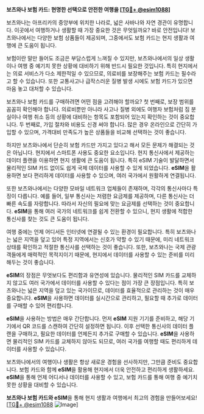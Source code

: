**보츠와나 보험 카드: 현명한 선택으로 안전한 여행을 [[TG💪+ @esim1088](https://t.me/s/esim1088)]**

보츠와나는 아프리카의 중앙부에 위치한 나라로, 넓은 사바나와 자연 경관이 유명합니다. 이곳에서 여행하거나 생활할 때 가장 중요한 것은 무엇일까요? 바로 안전입니다! 보츠와나에서는 다양한 보험 상품들이 제공되며, 그중에서도 보험 카드는 현지 생활과 여행에 큰 도움이 됩니다.

보험이란 말만 들어도 조금은 부담스럽게 느껴질 수 있지만, 보츠와나에서의 일상 생활이나 여행 중 예기치 못한 상황에 대비하기 위해 반드시 필요한 것입니다. 특히 현지에서는 의료 서비스가 다소 제한적일 수 있으므로, 의료비를 보장해주는 보험 카드는 필수라고 할 수 있습니다. 또한 교통사고나 급작스러운 질병 발생 시에도 보험 카드가 있으면 마음 놓고 대처할 수 있습니다.

보츠와나 보험 카드를 구매하려면 어떤 점을 고려해야 할까요? 첫 번째로, 보장 범위를 꼼꼼히 확인해야 합니다. 의료비뿐만 아니라 사고나 질병 외에도 여행자 보험처럼 짐 분실이나 여행 취소 등의 상황에 대비하는 항목도 포함되어 있는지 확인하는 것이 중요합니다. 두 번째로, 가입 절차와 비용도 신경 써야 합니다. 많은 경우 온라인으로 간단히 가입할 수 있으며, 가격대비 만족도가 높은 상품들을 비교해 선택하는 것이 좋습니다.

하지만 보츠와나에서 단순히 보험 카드만 가지고 있다고 해서 모든 문제가 해결되는 것은 아닙니다. 현지에서 스마트폰 사용도 중요한 요소입니다. 현지 통신사에서 제공하는 데이터 플랜을 이용하면 현지 생활에 큰 도움이 됩니다. 특히 eSIM 기술이 발달하면서 물리적인 SIM 카드 없이도 쉽게 국제 데이터를 사용할 수 있게 되었습니다. **eSIM**을 활용하면 보다 편리하게 데이터를 사용할 수 있으며, 여러 국가에서 원활하게 연결됩니다.

또한 보츠와나에서는 다양한 모바일 네트워크 업체들이 존재하며, 각각의 통신사마다 특징이 다릅니다. 예를 들어, 일부 통신사는 저렴한 요금제를 제공하며, 다른 통신사는 더 빠른 속도를 자랑합니다. 따라서 자신의 필요에 맞는 요금제를 선택하는 것이 중요합니다. **eSIM**을 통해 여러 국가의 네트워크를 쉽게 전환할 수 있으니, 현지 생활에 적합한 통신사를 찾는 것도 큰 도움이 됩니다.

여행 중에는 언제 어디서든 인터넷에 연결될 수 있는 환경이 필요합니다. 특히 보츠와나는 넓은 지역을 덮고 있어 특정 지역에서는 신호가 약할 수 있기 때문에, 미리 네트워크 상태를 확인하고 적절한 통신사를 선택하는 것이 좋습니다. 또한, 보츠와나는 국제 관광객들에게 매력적인 목적지이기 때문에, 현지에서 데이터를 사용할 수 있는 준비를 미리 해두는 것이 좋습니다.

**eSIM**의 장점은 무엇보다도 편리함과 유연성에 있습니다. 물리적인 SIM 카드를 교체하지 않고도 여러 국가에서 데이터를 사용할 수 있다는 점이 가장 큰 장점입니다. 특히 보츠와나는 넓은 지역을 덮고 있는 국가이므로, 데이터를 효율적으로 관리하는 것이 매우 중요합니다. **eSIM**을 사용하면 데이터를 실시간으로 관리하고, 필요할 때 추가로 데이터를 구매할 수 있어 편리합니다.

**eSIM**을 사용하는 방법은 매우 간단합니다. 먼저 **eSIM** 지원 기기를 준비하고, 해당 기기에서 QR 코드를 스캔하여 간단히 설정하면 됩니다. 이후 선택한 통신사의 데이터 플랜을 구매하고, 필요한 데이터를 언제든지 추가로 구매할 수 있습니다. **eSIM**을 사용하면 물리적인 SIM 카드를 교체하지 않아도 되므로, 여러 국가를 여행할 때도 편리하게 데이터를 사용할 수 있습니다.

보츠와나에서의 여행이나 생활은 항상 새로운 경험을 선사하지만, 그만큼 준비도 중요합니다. 보험 카드와 함께 **eSIM**을 활용해 현지에서 더욱 안전하고 편리하게 생활하세요. **eSIM**을 통해 언제 어디서나 데이터를 사용할 수 있고, 보험 카드를 통해 여행 중 예기치 못한 상황을 대비할 수 있습니다.

**보츠와나 보험 카드와 eSIM**을 통해 현지 생활과 여행에서 최고의 경험을 만들어보세요! [[TG💪+ @esim1088](https://t.me/s/esim1088) ![Image](https://i.postimg.cc/Y0z9fWf4/image.png)]